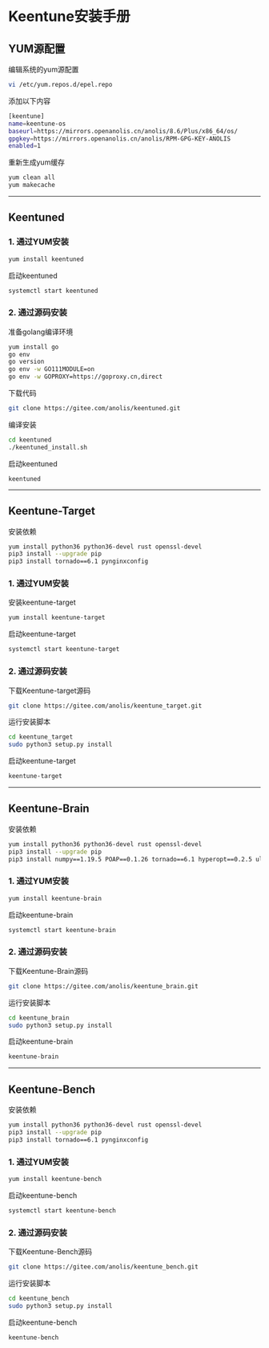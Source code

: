 # Keentune安装手册
## YUM源配置
编辑系统的yum源配置
```sh
vi /etc/yum.repos.d/epel.repo
```
添加以下内容
```sh
[keentune]
name=keentune-os
baseurl=https://mirrors.openanolis.cn/anolis/8.6/Plus/x86_64/os/
gpgkey=https://mirrors.openanolis.cn/anolis/RPM-GPG-KEY-ANOLIS
enabled=1
```
重新生成yum缓存
```sh
yum clean all
yum makecache
```
---  
## Keentuned
### 1. 通过YUM安装
```sh
yum install keentuned
```
启动keentuned
```sh
systemctl start keentuned
```
### 2. 通过源码安装
准备golang编译环境
```sh
yum install go
go env
go version
go env -w GO111MODULE=on
go env -w GOPROXY=https://goproxy.cn,direct
```
下载代码
```sh
git clone https://gitee.com/anolis/keentuned.git
```
编译安装
```sh
cd keentuned
./keentuned_install.sh
```
启动keentuned
```
keentuned
```
---  
## Keentune-Target
安装依赖
```sh
yum install python36 python36-devel rust openssl-devel
pip3 install --upgrade pip
pip3 install tornado==6.1 pynginxconfig
```
### 1. 通过YUM安装
安装keentune-target
```sh
yum install keentune-target
```
启动keentune-target
```sh
systemctl start keentune-target
```
### 2. 通过源码安装
下载Keentune-target源码
```sh
git clone https://gitee.com/anolis/keentune_target.git
```
运行安装脚本
```sh
cd keentune_target
sudo python3 setup.py install
```
启动keentune-target
```sh
keentune-target
```
---  
## Keentune-Brain
安装依赖
```sh
yum install python36 python36-devel rust openssl-devel
pip3 install --upgrade pip
pip3 install numpy==1.19.5 POAP==0.1.26 tornado==6.1 hyperopt==0.2.5 ultraopt==0.1.1 bokeh==2.3.2 requests==2.25.1 pySOT==0.3.3 scikit_learn==0.24.2 paramiko==2.7.2 PyYAML==5.4.1 shap xgboost
```
### 1. 通过YUM安装
```sh
yum install keentune-brain
```
启动keentune-brain
```sh
systemctl start keentune-brain
```
### 2. 通过源码安装
下载Keentune-Brain源码
```sh
git clone https://gitee.com/anolis/keentune_brain.git
```
运行安装脚本
```sh
cd keentune_brain
sudo python3 setup.py install
```
启动keentune-brain
```sh
keentune-brain
```
---  
## Keentune-Bench
安装依赖
```sh
yum install python36 python36-devel rust openssl-devel
pip3 install --upgrade pip
pip3 install tornado==6.1 pynginxconfig
```
### 1. 通过YUM安装
```sh
yum install keentune-bench
```
启动keentune-bench
```sh
systemctl start keentune-bench
```
### 2. 通过源码安装
下载Keentune-Bench源码
```sh
git clone https://gitee.com/anolis/keentune_bench.git
```
运行安装脚本
```sh
cd keentune_bench
sudo python3 setup.py install
```
启动keentune-bench
```sh
keentune-bench
```